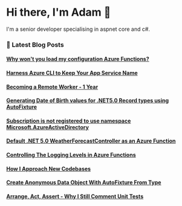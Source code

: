 # Hi there, I'm Adam 👋

I'm a senior developer specialising in aspnet core and c#.

### 📙 Latest Blog Posts
<!--START_SECTION:feed-->
#### [Why won&#39;t you load my configuration Azure Functions?](http:&#x2F;&#x2F;adamstorr.azurewebsites.net&#x2F;blog&#x2F;why-wont-you-load-my-configuration-azure-functions)
#### [Harness Azure CLI to Keep Your App Service Name](http:&#x2F;&#x2F;adamstorr.azurewebsites.net&#x2F;blog&#x2F;harness-azure-cli-to-keep-your-app-service-name)
#### [Becoming a Remote Worker - 1 Year](http:&#x2F;&#x2F;adamstorr.azurewebsites.net&#x2F;blog&#x2F;becoming-a-remote-worker-1-year)
#### [Generating Date of Birth values for .NET5.0 Record types using AutoFixture](http:&#x2F;&#x2F;adamstorr.azurewebsites.net&#x2F;blog&#x2F;generating-date-of-birth-values-for-net5.0-record-types-using-autofixture)
#### [Subscription is not registered to use namespace Microsoft.AzureActiveDirectory](http:&#x2F;&#x2F;adamstorr.azurewebsites.net&#x2F;blog&#x2F;subscription-is-not-registered-to-use-namespace-Microsoft.AzureActiveDirectory)
#### [Default .NET 5.0 WeatherForecastController as an Azure Function](http:&#x2F;&#x2F;adamstorr.azurewebsites.net&#x2F;blog&#x2F;default-net5.0-weatherforecastcontroller-as-an-azure-function)
#### [Controlling The Logging Levels in Azure Functions](http:&#x2F;&#x2F;adamstorr.azurewebsites.net&#x2F;blog&#x2F;controlling-the-logging-levels-in-azure-functions)
#### [How I Approach New Codebases](http:&#x2F;&#x2F;adamstorr.azurewebsites.net&#x2F;blog&#x2F;how-i-approach-new-codebases)
#### [Create Anonymous Data Object With AutoFixture From Type](http:&#x2F;&#x2F;adamstorr.azurewebsites.net&#x2F;blog&#x2F;create-anonymous-data-object-with-autofixture-from-type)
#### [Arrange, Act, Assert - Why I Still Comment Unit Tests](http:&#x2F;&#x2F;adamstorr.azurewebsites.net&#x2F;blog&#x2F;arrange-act-assert-why-i-still-comment-unit-tests)
<!--END_SECTION:feed-->


<!--
**WestDiscGolf/WestDiscGolf** is a ✨ _special_ ✨ repository because its `README.md` (this file) appears on your GitHub profile.

Here are some ideas to get you started:

- 🔭 I’m currently working on ...
- 🌱 I’m currently learning ...
- 👯 I’m looking to collaborate on ...
- 🤔 I’m looking for help with ...
- 💬 Ask me about ...
- 📫 How to reach me: ...
- 😄 Pronouns: ...
- ⚡ Fun fact: ...
-->
